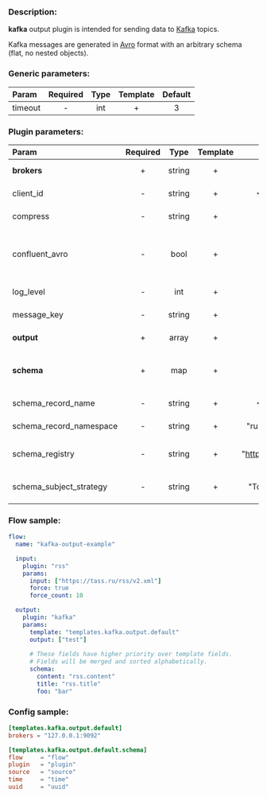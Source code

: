 ### Description:

**kafka** output plugin is intended for sending data to [Kafka](https://kafka.apache.org/) topics.  

Kafka messages are generated in [Avro](https://en.wikipedia.org/wiki/Apache_Avro) format with an arbitrary schema (flat, no nested objects).


### Generic parameters:

| Param   | Required | Type | Template | Default |
|:--------|:--------:|:----:|:--------:|:-------:|
| timeout |    -     | int  |    +     |    3    |


### Plugin parameters:

| Param                   | Required | Type   | Template | Default                 | Example                                            | Description                                                                                                                                    |
|:------------------------|:--------:|:------:|:--------:|:-----------------------:|:--------------------------------------------------:|:-----------------------------------------------------------------------------------------------------------------------------------------------|
| **brokers**             | +        | string | +        | ""                      | "127.0.0.1:9092,host:1111"                         | List of Kafka brokers.                                                                                                                         |
| client_id               | -        | string | +        | <FLOW_NAME>             | "gosquito"                                         | Client identification.                                                                                                                         |
| compress                | -        | string | +        | "none"                  | "zstd"                                             | Compression algorithm.                                                                                                                         |
| confluent_avro          | -        | bool   | +        | false                   | true                                               | Send [Confluent Avro (magic byte + schema)](https://docs.confluent.io/platform/current/schema-registry/serdes-develop/index.html#wire-format). |
| log_level               | -        | int    | +        | 0                       | 7                                                  | librdkafka log level.                                                                                                                          |
| message_key             | -        | string | +        | "none"                  | "partkey1"                                         | Message partition key.                                                                                                                         |
| **output**              | +        | array  | +        | []                      | ["news"]                                           | List of Kafka topics.                                                                                                                          |
| **schema**              | +        | map    | +        | map[]                   | see example                                        | Dynamic schema for Kafka messages.                                                                                                             |
| schema_record_name      | -        | string | +        | <FLOW_NAME>             | "event"                                            | [Avro record name](http://avro.apache.org/docs/current/spec.html).                                                                             |
| schema_record_namespace | -        | string | +        | "ru.livelace.gosquito"  | "com.example"                                      | [Avro record namespace](http://avro.apache.org/docs/current/spec.html).                                                                        |
| schema_registry         | -        | string | +        | "http://127.0.0.1:8081" | "https://host.example.com"                         | [Confluent schema registry](https://docs.confluent.io/current/schema-registry/index.html).                                                     |
| schema_subject_strategy | -        | string | +        | "TopicRecordName"       | "TopicName",<br>"RecordName",<br>"TopicRecordName" | [Subject name strategy](https://docs.confluent.io/current/schema-registry/serdes-develop/index.html#subject-name-strategy).                    |


### Flow sample:

```yaml
flow:
  name: "kafka-output-example"

  input:
    plugin: "rss"
    params:
      input: ["https://tass.ru/rss/v2.xml"]
      force: true
      force_count: 10

  output:
    plugin: "kafka"
    params:
      template: "templates.kafka.output.default"
      output: ["test"]
      
      # These fields have higher priority over template fields.
      # Fields will be merged and sorted alphabetically. 
      schema:
        content: "rss.content"
        title: "rss.title"
        foo: "bar"
```

### Config sample:

```toml
[templates.kafka.output.default]
brokers = "127.0.0.1:9092"

[templates.kafka.output.default.schema]
flow     = "flow"
plugin   = "plugin"
source   = "source"
time     = "time"
uuid     = "uuid"
```

